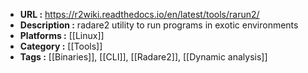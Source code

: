 - **URL :** https://r2wiki.readthedocs.io/en/latest/tools/rarun2/
- **Description :** radare2 utility to run programs in exotic environments
- **Platforms :** [[Linux]]
- **Category :** [[Tools]]
- **Tags :** [[Binaries]], [[CLI]], [[Radare2]], [[Dynamic analysis]]